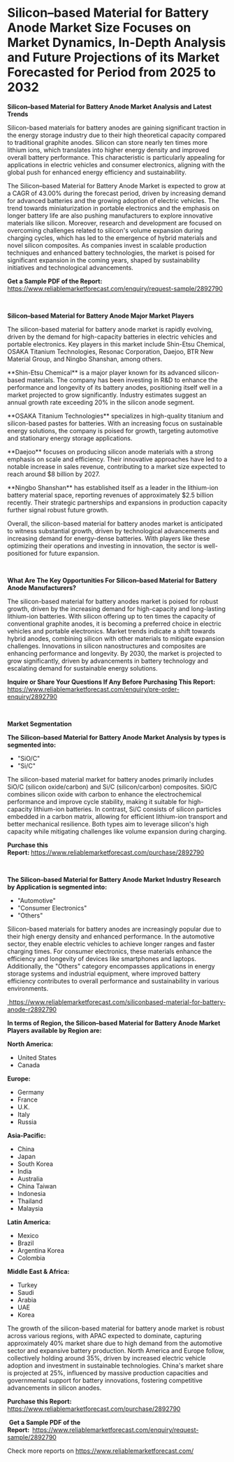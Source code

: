 <p><h1>Silicon–based Material for Battery Anode Market Size Focuses on Market Dynamics, In-Depth Analysis and Future Projections of its Market Forecasted for Period from 2025 to 2032</h1></p><p><strong>Silicon–based Material for Battery Anode Market Analysis and Latest Trends</strong></p>
<p><p>Silicon-based materials for battery anodes are gaining significant traction in the energy storage industry due to their high theoretical capacity compared to traditional graphite anodes. Silicon can store nearly ten times more lithium ions, which translates into higher energy density and improved overall battery performance. This characteristic is particularly appealing for applications in electric vehicles and consumer electronics, aligning with the global push for enhanced energy efficiency and sustainability.</p><p>The Silicon–based Material for Battery Anode Market is expected to grow at a CAGR of 43.00% during the forecast period, driven by increasing demand for advanced batteries and the growing adoption of electric vehicles. The trend towards miniaturization in portable electronics and the emphasis on longer battery life are also pushing manufacturers to explore innovative materials like silicon. Moreover, research and development are focused on overcoming challenges related to silicon's volume expansion during charging cycles, which has led to the emergence of hybrid materials and novel silicon composites. As companies invest in scalable production techniques and enhanced battery technologies, the market is poised for significant expansion in the coming years, shaped by sustainability initiatives and technological advancements.</p></p>
<p><strong>Get a Sample PDF of the Report:&nbsp;</strong> <a href="https://www.reliablemarketforecast.com/enquiry/request-sample/2892790?utm_campaign=2533&utm_medium=2&utm_source=Github&utm_content=ia&utm_term=15032025&utm_id=siliconbased-material-for-battery-anode">https://www.reliablemarketforecast.com/enquiry/request-sample/2892790</a></p>
<p>&nbsp;</p>
<p><strong>Silicon–based Material for Battery Anode Major Market Players</strong></p>
<p><p>The silicon-based material for battery anode market is rapidly evolving, driven by the demand for high-capacity batteries in electric vehicles and portable electronics. Key players in this market include Shin-Etsu Chemical, OSAKA Titanium Technologies, Resonac Corporation, Daejoo, BTR New Material Group, and Ningbo Shanshan, among others.</p><p>**Shin-Etsu Chemical** is a major player known for its advanced silicon-based materials. The company has been investing in R&D to enhance the performance and longevity of its battery anodes, positioning itself well in a market projected to grow significantly. Industry estimates suggest an annual growth rate exceeding 20% in the silicon anode segment.</p><p>**OSAKA Titanium Technologies** specializes in high-quality titanium and silicon-based pastes for batteries. With an increasing focus on sustainable energy solutions, the company is poised for growth, targeting automotive and stationary energy storage applications. </p><p>**Daejoo** focuses on producing silicon anode materials with a strong emphasis on scale and efficiency. Their innovative approaches have led to a notable increase in sales revenue, contributing to a market size expected to reach around $8 billion by 2027.</p><p>**Ningbo Shanshan** has established itself as a leader in the lithium-ion battery material space, reporting revenues of approximately $2.5 billion recently. Their strategic partnerships and expansions in production capacity further signal robust future growth.</p><p>Overall, the silicon-based material for battery anodes market is anticipated to witness substantial growth, driven by technological advancements and increasing demand for energy-dense batteries. With players like these optimizing their operations and investing in innovation, the sector is well-positioned for future expansion.</p></p>
<p>&nbsp;</p>
<p><strong>What Are The Key Opportunities For Silicon–based Material for Battery Anode Manufacturers?</strong></p>
<p><p>The silicon-based material for battery anodes market is poised for robust growth, driven by the increasing demand for high-capacity and long-lasting lithium-ion batteries. With silicon offering up to ten times the capacity of conventional graphite anodes, it is becoming a preferred choice in electric vehicles and portable electronics. Market trends indicate a shift towards hybrid anodes, combining silicon with other materials to mitigate expansion challenges. Innovations in silicon nanostructures and composites are enhancing performance and longevity. By 2030, the market is projected to grow significantly, driven by advancements in battery technology and escalating demand for sustainable energy solutions.</p></p>
<p><strong>Inquire or Share Your Questions If Any Before Purchasing This Report:</strong> <a href="https://www.reliablemarketforecast.com/enquiry/pre-order-enquiry/2892790?utm_campaign=2533&utm_medium=2&utm_source=Github&utm_content=ia&utm_term=15032025&utm_id=siliconbased-material-for-battery-anode">https://www.reliablemarketforecast.com/enquiry/pre-order-enquiry/2892790</a></p>
<p>&nbsp;</p>
<p><strong>Market Segmentation</strong></p>
<p><strong>The Silicon–based Material for Battery Anode Market Analysis by types is segmented into:</strong></p>
<p><ul><li>"SiO/C"</li><li>"Si/C"</li></ul></p>
<p><p>The silicon-based material market for battery anodes primarily includes SiO/C (silicon oxide/carbon) and Si/C (silicon/carbon) composites. SiO/C combines silicon oxide with carbon to enhance the electrochemical performance and improve cycle stability, making it suitable for high-capacity lithium-ion batteries. In contrast, Si/C consists of silicon particles embedded in a carbon matrix, allowing for efficient lithium-ion transport and better mechanical resilience. Both types aim to leverage silicon's high capacity while mitigating challenges like volume expansion during charging.</p></p>
<p><strong>Purchase this Report:&nbsp;</strong><a href="https://www.reliablemarketforecast.com/purchase/2892790?utm_campaign=2533&utm_medium=2&utm_source=Github&utm_content=ia&utm_term=15032025&utm_id=siliconbased-material-for-battery-anode">https://www.reliablemarketforecast.com/purchase/2892790</a></p>
<p>&nbsp;</p>
<p><strong>The Silicon–based Material for Battery Anode Market Industry Research by Application is segmented into:</strong></p>
<p><ul><li>"Automotive"</li><li>"Consumer Electronics"</li><li>"Others"</li></ul></p>
<p><p>Silicon-based materials for battery anodes are increasingly popular due to their high energy density and enhanced performance. In the automotive sector, they enable electric vehicles to achieve longer ranges and faster charging times. For consumer electronics, these materials enhance the efficiency and longevity of devices like smartphones and laptops. Additionally, the "Others" category encompasses applications in energy storage systems and industrial equipment, where improved battery efficiency contributes to overall performance and sustainability in various environments.</p></p>
<p><a href="https://www.reliablemarketforecast.com/siliconbased-material-for-battery-anode-r2892790?utm_campaign=2533&utm_medium=2&utm_source=Github&utm_content=ia&utm_term=15032025&utm_id=siliconbased-material-for-battery-anode">&nbsp;https://www.reliablemarketforecast.com/siliconbased-material-for-battery-anode-r2892790</a></p>
<p><strong>In terms of Region, the Silicon–based Material for Battery Anode Market Players available by Region are:</strong></p>
<p>
    <p> <strong> North America: </strong>
        <ul>
            <li>United States</li>
            <li>Canada</li>
        </ul>
        </p> 
    <p> <strong> Europe: </strong>
        <ul>
            <li>Germany</li>
            <li>France</li>
            <li>U.K.</li>
            <li>Italy</li>
            <li>Russia</li>
        </ul>
        </p> 
    <p> <strong> Asia-Pacific: </strong>
        <ul>
            <li>China</li>
            <li>Japan</li>
            <li>South Korea</li>
            <li>India</li>
            <li>Australia</li>
            <li>China Taiwan</li>
            <li>Indonesia</li>
            <li>Thailand</li>
            <li>Malaysia</li>
        </ul>
        </p> 
    <p> <strong> Latin America: </strong>
        <ul>
            <li>Mexico</li>
            <li>Brazil</li>
            <li>Argentina Korea</li>
            <li>Colombia</li>
        </ul>
        </p> 
    <p> <strong> Middle East & Africa: </strong>
        <ul>
            <li>Turkey</li>
            <li>Saudi</li>
            <li>Arabia</li>
            <li>UAE</li>
            <li>Korea</li>
        </ul>
    </p>
    </p>
<p><p>The growth of the silicon-based material for battery anode market is robust across various regions, with APAC expected to dominate, capturing approximately 40% market share due to high demand from the automotive sector and expansive battery production. North America and Europe follow, collectively holding around 35%, driven by increased electric vehicle adoption and investment in sustainable technologies. China's market share is projected at 25%, influenced by massive production capacities and governmental support for battery innovations, fostering competitive advancements in silicon anodes.</p></p>
<p><strong>Purchase this Report: </strong><a href="https://www.reliablemarketforecast.com/purchase/2892790?utm_campaign=2533&utm_medium=2&utm_source=Github&utm_content=ia&utm_term=15032025&utm_id=siliconbased-material-for-battery-anode">https://www.reliablemarketforecast.com/purchase/2892790</a></p>
<p>&nbsp;<strong>Get a Sample PDF of the Report:&nbsp;&nbsp;</strong><a href="https://www.reliablemarketforecast.com/enquiry/request-sample/2892790?utm_campaign=2533&utm_medium=2&utm_source=Github&utm_content=ia&utm_term=15032025&utm_id=siliconbased-material-for-battery-anode">https://www.reliablemarketforecast.com/enquiry/request-sample/2892790</a></p>
<p><strong></strong></p>
<p>Check more reports on <a href="https://www.reliablemarketforecast.com/?utm_campaign=2533&utm_medium=2&utm_source=Github&utm_content=ia&utm_term=15032025&utm_id=siliconbased-material-for-battery-anode">https://www.reliablemarketforecast.com/</a></p>